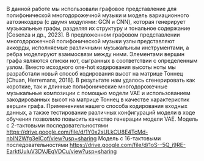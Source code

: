 В данной работе мы использовали графовое представление для полифонической многодорожечной музыки и модель вариационного автоэнкодера (с двумя модулями: GCN и CNN), которая генерирует музыкальные графы, разделяя их структуру и тональное содержание [Cosenza и др., 2023]. В предложенном графовом представлении многодорожечной полифонической музыки узлы представляют аккорды, исполняемые различными музыкальным инструментами, а ребра моделируют взаимосвязи между ними. Элементами вершин графа являются списки нот, сыгранных в соответствии с определенным узлом.  Вместо исходного one-hot кодирования высоты ноты мы разработали новый способ кодирования высот на матрице Тоннец [Chuan, Herremans, 2018].  В результате нам удалось сгенерировать как короткие, так и длинные полифонические многодорожечные музыкальные композиции с помощью модели VAE и  использованием закодированных высот на матрице Тоннец в качестве характеристик вершин графа. Применением нашего способа кодирования входных данных, а также тестирование  различных конфигураций модели в ходе обучения позволило повысить качество генерации модели VAE. 
  Модель с 2-тактовыми последовательностями https://drive.google.com/file/d/1Y0x2sULkCU8E4TcMd-nbIN2Wfg3eICof/view?usp=sharing 
  Модель с 16-тактовыми последовательностями https://drive.google.com/file/d/1oS--5Q_i9RE-EarktUuluV3DVJEqVDCu/view?usp=sharing 
